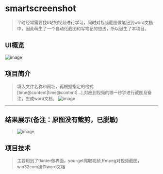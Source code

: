 # smartscreenshot
> 平时经常需要找b站的视频进行学习，同时对视频截图做笔记到word文档中，因此萌生了一个自动化截图和写笔记的想法，所以诞生了本项目。
## UI概览
![image](https://github.com/demouo/smartscreenshot/assets/121025366/4234f7c9-5769-49c5-a6e6-9e19d7a4a1b4)
## 项目简介
> 填入文件名称和网址，再根据指定的格式[time@content|time@content|...],对应到视频的哪一秒钟进行截图及备注，生成word文档。
> ![image](https://github.com/demouo/smartscreenshot/assets/121025366/d5f5d7df-9077-45e6-950b-604f3b120366)
---
## 结果展示(备注：原图没有裁剪，已脱敏)
> ![image](https://github.com/demouo/smartscreenshot/assets/121025366/656a2adc-20cb-44bb-b955-dfbcd7adf485)

## 项目技术
> 主要用到了tkinter做界面，you-get爬取视频,ffmpeg对视频截图，win32com操作word文档
